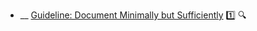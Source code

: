 * __ [Guideline: Document Minimally but Sufficiently]({{baseUrl}}/documentation/guidelines/documentMinimally) :one: <trigger for="pop:documentation-documentMinimally-preview">:mag:</trigger>

<popover id="pop:documentation-documentMinimally-preview" title=":mag: Guideline: Document Minimally but Sufficiently" placement="right">
  <div slot="content">
    <include src=".\preview.md" />
  </div>
</popover>
